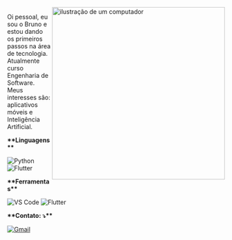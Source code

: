 <img src="https://raw.githubusercontent.com/MicaelliMedeiros/micaellimedeiros/master/image/computer-illustration.png" alt="ilustração de um computador" min-width="400px" max-width="400px" width="400px" align="right">

<p align="left"> 
  Oi pessoal, eu sou o Bruno e estou dando os primeiros passos na área de tecnologia. Atualmente curso Engenharia de Software. Meus interesses são: aplicativos móveis e Inteligência Artificial.
</p>

<p align="left"><b>**Linguagens**</b></p>

![Python](https://img.shields.io/badge/-Python-black?style=flat-square&logo=python)
![Flutter](https://img.shields.io/badge/-Dart-black?style=flat-square&logo=dart)

<p align="left"><b>**Ferramentas**</b></p>

![VS Code](https://img.shields.io/badge/-VS%20Code-black?style=flat-square&logo=visual-studio-code)
![Flutter](https://img.shields.io/badge/-Flutter-black?style=flat-square&logo=flutter)

<p align="left"><b>**Contato: ⤵️**</b></p>

<p align="left">
  <a href="#" title="Gmail">
  <img src="https://img.shields.io/badge/-Gmail-FF0000?style=flat-square&labelColor=FF0000&logo=gmail&logoColor=white&link=mellodematos@gmail.com" alt="Gmail"/></a>
  <!--
  <a href="#" title="LinkedIn">
  <img src="https://img.shields.io/badge/-Linkedin-0e76a8?style=flat-square&logo=Linkedin&logoColor=white&link=LINK-DO-SEU-LINKEDIN" alt="LinkedIn"/></a>
  <a href="#" title="WhatsApp">
  <img src="https://img.shields.io/badge/-WhatsApp-25d366?style=flat-square&labelColor=25d366&logo=whatsapp&logoColor=white&link=API-DO-SEU-WHATSAPP" alt="WhatsApp"/></a>
  <a href="#" title="Facebook">
  <img src="https://img.shields.io/badge/-Facebook-3b5998?style=flat-square&labelColor=3b5998&logo=facebook&logoColor=white&link=LINK-DO-SEU-FACEBOOK" alt="Facebook"/></a>
  <a href="#" title="Instagram">
  <img src="https://img.shields.io/badge/-Instagram-DF0174?style=flat-square&labelColor=DF0174&logo=instagram&logoColor=white&link=LINK-DO-SEU-INSTAGRAM" alt="Instagram"/></a>
  -->
</p>
